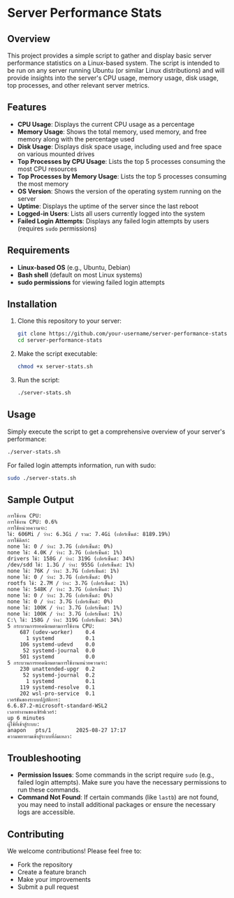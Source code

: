 # Server Performance Stats

## Overview
This project provides a simple script to gather and display basic server performance statistics on a Linux-based system. The script is intended to be run on any server running Ubuntu (or similar Linux distributions) and will provide insights into the server's CPU usage, memory usage, disk usage, top processes, and other relevant server metrics.

## Features
- **CPU Usage**: Displays the current CPU usage as a percentage
- **Memory Usage**: Shows the total memory, used memory, and free memory along with the percentage used
- **Disk Usage**: Displays disk space usage, including used and free space on various mounted drives
- **Top Processes by CPU Usage**: Lists the top 5 processes consuming the most CPU resources
- **Top Processes by Memory Usage**: Lists the top 5 processes consuming the most memory
- **OS Version**: Shows the version of the operating system running on the server
- **Uptime**: Displays the uptime of the server since the last reboot
- **Logged-in Users**: Lists all users currently logged into the system
- **Failed Login Attempts**: Displays any failed login attempts by users (requires `sudo` permissions)

## Requirements
- **Linux-based OS** (e.g., Ubuntu, Debian)
- **Bash shell** (default on most Linux systems)
- **sudo permissions** for viewing failed login attempts

## Installation
1. Clone this repository to your server:
   ```bash
   git clone https://github.com/your-username/server-performance-stats.git
   cd server-performance-stats
   ```

2. Make the script executable:
   ```bash
   chmod +x server-stats.sh
   ```

3. Run the script:
   ```bash
   ./server-stats.sh
   ```

## Usage
Simply execute the script to get a comprehensive overview of your server's performance:

```bash
./server-stats.sh
```

For failed login attempts information, run with sudo:
```bash
sudo ./server-stats.sh
```

## Sample Output
```
การใช้งาน CPU:
การใช้งาน CPU: 0.6%
การใช้หน่วยความจำ:
ใช้: 606Mi / ว่าง: 6.3Gi / รวม: 7.4Gi (เปอร์เซ็นต์: 8189.19%)
การใช้ดิสก์:
none ใช้: 0 / ว่าง: 3.7G (เปอร์เซ็นต์: 0%)
none ใช้: 4.0K / ว่าง: 3.7G (เปอร์เซ็นต์: 1%)
drivers ใช้: 158G / ว่าง: 319G (เปอร์เซ็นต์: 34%)
/dev/sdd ใช้: 1.3G / ว่าง: 955G (เปอร์เซ็นต์: 1%)
none ใช้: 76K / ว่าง: 3.7G (เปอร์เซ็นต์: 1%)
none ใช้: 0 / ว่าง: 3.7G (เปอร์เซ็นต์: 0%)
rootfs ใช้: 2.7M / ว่าง: 3.7G (เปอร์เซ็นต์: 1%)
none ใช้: 548K / ว่าง: 3.7G (เปอร์เซ็นต์: 1%)
none ใช้: 0 / ว่าง: 3.7G (เปอร์เซ็นต์: 0%)
none ใช้: 0 / ว่าง: 3.7G (เปอร์เซ็นต์: 0%)
none ใช้: 100K / ว่าง: 3.7G (เปอร์เซ็นต์: 1%)
none ใช้: 100K / ว่าง: 3.7G (เปอร์เซ็นต์: 1%)
C:\ ใช้: 158G / ว่าง: 319G (เปอร์เซ็นต์: 34%)
5 กระบวนการยอดนิยมตามการใช้งาน CPU:
    687 (udev-worker)    0.4
      1 systemd          0.1
    106 systemd-udevd    0.0
     52 systemd-journal  0.0
    501 systemd          0.0
5 กระบวนการยอดนิยมตามการใช้งานหน่วยความจำ:
    230 unattended-upgr  0.2
     52 systemd-journal  0.2
      1 systemd          0.1
    119 systemd-resolve  0.1
    202 wsl-pro-service  0.1
เวอร์ชันของระบบปฏิบัติการ:
6.6.87.2-microsoft-standard-WSL2
เวลาทำงานของเซิร์ฟเวอร์:
up 6 minutes
ผู้ใช้ที่เข้าสู่ระบบ:
anapon   pts/1        2025-08-27 17:17
ความพยายามเข้าสู่ระบบที่ล้มเหลว:
```

## Troubleshooting
- **Permission Issues**: Some commands in the script require `sudo` (e.g., failed login attempts). Make sure you have the necessary permissions to run these commands.
- **Command Not Found**: If certain commands (like `lastb`) are not found, you may need to install additional packages or ensure the necessary logs are accessible.

## Contributing
We welcome contributions! Please feel free to:
- Fork the repository
- Create a feature branch
- Make your improvements
- Submit a pull request
